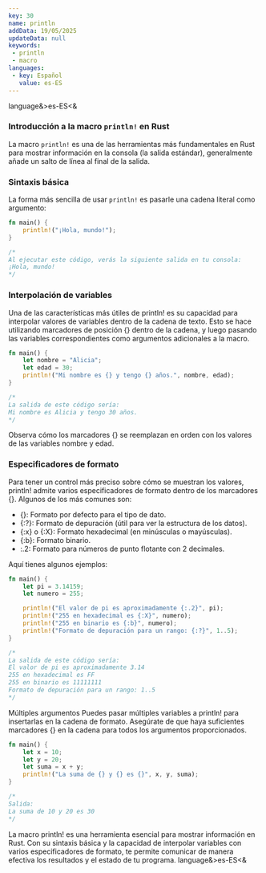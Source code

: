 ```yaml
---
key: 30
name: println
addData: 19/05/2025
updateData: null
keywords: 
 - println
 - macro
languages:
 - key: Español
   value: es-ES
---
```

language&>es-ES<&
### Introducción a la macro `println!` en Rust

La macro `println!` es una de las herramientas más fundamentales en Rust para mostrar información en la consola (la salida estándar), generalmente añade un salto de línea al final de la salida.

### Sintaxis básica

La forma más sencilla de usar `println!` es pasarle una cadena literal como argumento:

```rust
fn main() {
    println!("¡Hola, mundo!");
}

/*
Al ejecutar este código, verás la siguiente salida en tu consola:
¡Hola, mundo!
*/
```

### Interpolación de variables
Una de las características más útiles de println! es su capacidad para interpolar valores de variables dentro de la cadena de texto. Esto se hace utilizando marcadores de posición {} dentro de la cadena, y luego pasando las variables correspondientes como argumentos adicionales a la macro.

```rust
fn main() {
    let nombre = "Alicia";
    let edad = 30;
    println!("Mi nombre es {} y tengo {} años.", nombre, edad);
}

/*
La salida de este código sería:
Mi nombre es Alicia y tengo 30 años.
*/
```

Observa cómo los marcadores {} se reemplazan en orden con los valores de las variables nombre y edad.

### Especificadores de formato

Para tener un control más preciso sobre cómo se muestran los valores, println! admite varios especificadores de formato dentro de los marcadores {}. Algunos de los más comunes son:
 * {}: Formato por defecto para el tipo de dato.
 * {:?}: Formato de depuración (útil para ver la estructura de los datos).
 * {:x} o {:X}: Formato hexadecimal (en minúsculas o mayúsculas).
 * {:b}: Formato binario.
 * :.2: Formato para números de punto flotante con 2 decimales.

Aquí tienes algunos ejemplos:

```rust
fn main() {
    let pi = 3.14159;
    let numero = 255;

    println!("El valor de pi es aproximadamente {:.2}", pi);
    println!("255 en hexadecimal es {:X}", numero);
    println!("255 en binario es {:b}", numero);
    println!("Formato de depuración para un rango: {:?}", 1..5);
}

/*
La salida de este código sería:
El valor de pi es aproximadamente 3.14
255 en hexadecimal es FF
255 en binario es 11111111
Formato de depuración para un rango: 1..5
*/
```

Múltiples argumentos
Puedes pasar múltiples variables a println! para insertarlas en la cadena de formato. Asegúrate de que haya suficientes marcadores {} en la cadena para todos los argumentos proporcionados.

```rust
fn main() {
    let x = 10;
    let y = 20;
    let suma = x + y;
    println!("La suma de {} y {} es {}", x, y, suma);
}

/*
Salida:
La suma de 10 y 20 es 30
*/
```

La macro println! es una herramienta esencial para mostrar información en Rust. Con su sintaxis básica y la capacidad de interpolar variables con varios especificadores de formato, te permite comunicar de manera efectiva los resultados y el estado de tu programa.
language&>es-ES<&
